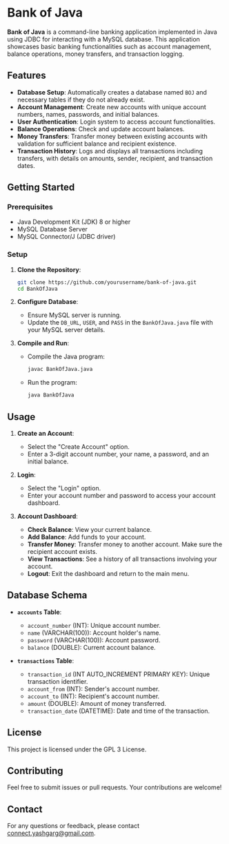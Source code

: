 # Bank of Java

**Bank of Java** is a command-line banking application implemented in Java using JDBC for interacting with a MySQL database. This application showcases basic banking functionalities such as account management, balance operations, money transfers, and transaction logging.

## Features

- **Database Setup**: Automatically creates a database named `BOJ` and necessary tables if they do not already exist.
- **Account Management**: Create new accounts with unique account numbers, names, passwords, and initial balances.
- **User Authentication**: Login system to access account functionalities.
- **Balance Operations**: Check and update account balances.
- **Money Transfers**: Transfer money between existing accounts with validation for sufficient balance and recipient existence.
- **Transaction History**: Logs and displays all transactions including transfers, with details on amounts, sender, recipient, and transaction dates.

## Getting Started

### Prerequisites

- Java Development Kit (JDK) 8 or higher
- MySQL Database Server
- MySQL Connector/J (JDBC driver)

### Setup

1. **Clone the Repository**:
    ```bash
    git clone https://github.com/yourusername/bank-of-java.git
    cd BankOfJava
    ```

2. **Configure Database**:
    - Ensure MySQL server is running.
    - Update the `DB_URL`, `USER`, and `PASS` in the `BankOfJava.java` file with your MySQL server details.

3. **Compile and Run**:
    - Compile the Java program:
      ```bash
      javac BankOfJava.java
      ```
    - Run the program:
      ```bash
      java BankOfJava
      ```

## Usage

1. **Create an Account**:
    - Select the "Create Account" option.
    - Enter a 3-digit account number, your name, a password, and an initial balance.

2. **Login**:
    - Select the "Login" option.
    - Enter your account number and password to access your account dashboard.

3. **Account Dashboard**:
    - **Check Balance**: View your current balance.
    - **Add Balance**: Add funds to your account.
    - **Transfer Money**: Transfer money to another account. Make sure the recipient account exists.
    - **View Transactions**: See a history of all transactions involving your account.
    - **Logout**: Exit the dashboard and return to the main menu.

## Database Schema

- **`accounts` Table**:
  - `account_number` (INT): Unique account number.
  - `name` (VARCHAR(100)): Account holder's name.
  - `password` (VARCHAR(100)): Account password.
  - `balance` (DOUBLE): Current account balance.

- **`transactions` Table**:
  - `transaction_id` (INT AUTO_INCREMENT PRIMARY KEY): Unique transaction identifier.
  - `account_from` (INT): Sender's account number.
  - `account_to` (INT): Recipient's account number.
  - `amount` (DOUBLE): Amount of money transferred.
  - `transaction_date` (DATETIME): Date and time of the transaction.

## License

This project is licensed under the GPL 3 License.

## Contributing

Feel free to submit issues or pull requests. Your contributions are welcome!

## Contact

For any questions or feedback, please contact [connect.yashgarg@gmail.com](mailto:connect.yashgarg@gmail.com).
